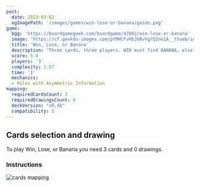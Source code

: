```yaml
---
post: 
  date: 2023-03-02
  ogImagePath: '/images/games/win-lose-or-banana/guide.png'
game:
  bgg: 'https://boardgamegeek.com/boardgame/47082/win-lose-or-banana'
  image: 'https://cf.geekdo-images.com/ptMHtFvHbJ6RvVg7Q2ne1A__thumb/img/O8QIguzI6G9nn8aQIdSJweMCiMM=/fit-in/200x150/filters:strip_icc()/pic511669.jpg'
  title: 'Win, Lose, or Banana'
  description: "Three cards, three players. WIN must find BANANA, else LOSE will win. Simple as that!"
  score: 5.4
  players: '3'
  complexity: 1.07
  time: '1'
  mechanics:
  - Roles with Asymmetric Information
mapping:
  requiredCardsCount: 3
  requiredDrawingsCount: 0
  deckVersion: "v0.4b"
  compatibility: 5
---
```


## Cards selection and drawing

To play Win, Lose, or Banana you need 3 cards and 0 drawings.

### Instructions

![cards mapping](/images/games/win-lose-or-banana/guide.png)
